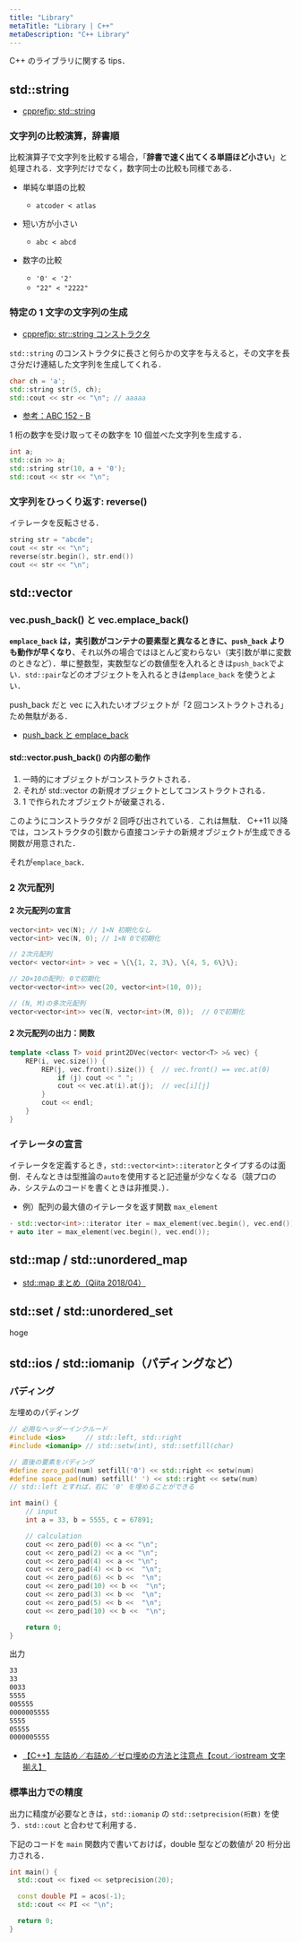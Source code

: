 ```yaml
---
title: "Library"
metaTitle: "Library | C++"
metaDescription: "C++ Library"
---
```


C++ のライブラリに関する tips．

## std::string

- [cpprefjp: std::string](https://cpprefjp.github.io/reference/string/)


### 文字列の比較演算，辞書順

比較演算子で文字列を比較する場合，「**辞書で速く出てくる単語ほど小さい**」と処理される．文字列だけでなく，数字同士の比較も同様である．

- 単純な単語の比較

  - `atcoder < atlas`

- 短い方が小さい

  - `abc < abcd`

- 数字の比較
  - `'0' < '2'`
  - `"22" < "2222"`

### 特定の 1 文字の文字列の生成

- [cpprefjp: str::string コンストラクタ](https://cpprefjp.github.io/reference/string/basic_string/op_constructor.html)

`std::string` のコンストラクタに長さと何らかの文字を与えると，その文字を長さ分だけ連結した文字列を生成してくれる．

```cpp
char ch = 'a';
std::string str(5, ch);
std::cout << str << "\n"; // aaaaa
```

- [参考：ABC 152 - B](https://atcoder.jp/contests/abc152/submissions/9599263)

1 桁の数字を受け取ってその数字を 10 個並べた文字列を生成する．

```cpp
int a;
std::cin >> a;
std::string str(10, a + '0');
std::cout << str << "\n";
```

### 文字列をひっくり返す: reverse()

イテレータを反転させる．

```cpp
string str = "abcde";
cout << str << "\n";
reverse(str.begin(), str.end())
cout << str << "\n";
```

## std::vector

### vec.push_back() と vec.emplace_back()

**`emplace_back` は，実引数がコンテナの要素型と異なるときに、`push_back` よりも動作が早くなり**、それ以外の場合ではほとんど変わらない（実引数が単に変数のときなど）．単に整数型，実数型などの数値型を入れるときは`push_back`でよい．`std::pair`などのオブジェクトを入れるときは`emplace_back` を使うとよい．

push_back だと vec に入れたいオブジェクトが「2 回コンストラクトされる」ため無駄がある．

- [push_back と emplace_back](https://qiita.com/brackss1/items/e92da6458172397f7225)

#### std::vector.push_back() の内部の動作

1. 一時的にオブジェクトがコンストラクトされる．
2. それが std::vector の新規オブジェクトとしてコンストラクトされる．
3. 1 で作られたオブジェクトが破棄される．

このようにコンストラクタが 2 回呼び出されている．これは無駄．
C++11 以降では，コンストラクタの引数から直接コンテナの新規オブジェクトが生成できる関数が用意された．

それが`emplace_back`．

### 2 次元配列

#### 2 次元配列の宣言

```cpp
vector<int> vec(N); // 1×N 初期化なし
vector<int> vec(N, 0); // 1×N 0で初期化

// 2次元配列
vector< vector<int> > vec = \{\{1, 2, 3\}, \{4, 5, 6\}\};

// 20×10の配列: 0で初期化
vector<vector<int>> vec(20, vector<int>(10, 0));

// (N, M)の多次元配列
vector<vector<int>> vec(N, vector<int>(M, 0));  // 0で初期化
```

#### 2 次元配列の出力：関数

```cpp
template <class T> void print2DVec(vector< vector<T> >& vec) {
    REP(i, vec.size()) {
        REP(j, vec.front().size()) {  // vec.front() == vec.at(0)
            if (j) cout << " ";
            cout << vec.at(i).at(j);  // vec[i][j]
        }
        cout << endl;
    }
}
```

### イテレータの宣言

イテレータを定義するとき，`std::vector<int>::iterator`とタイプするのは面倒．そんなときは型推論の`auto`を使用すると記述量が少なくなる（競プロのみ．システムのコードを書くときは非推奨．）．

- 例）配列の最大値のイテレータを返す関数 `max_element`

```cpp
- std::vector<int>::iterator iter = max_element(vec.begin(), vec.end());
+ auto iter = max_element(vec.begin(), vec.end());
```

## std::map / std::unordered_map

- [std::map まとめ（Qiita 2018/04）](https://qiita.com/_EnumHack/items/f462042ec99a31881a81)

## std::set / std::unordered_set

hoge

## std::ios / std::iomanip（パディングなど）

### パディング

左埋めのパディング

```cpp
// 必用なヘッダーインクルード
#include <ios>     // std::left, std::right
#include <iomanip> // std::setw(int), std::setfill(char)

// 直後の要素をパディング
#define zero_pad(num) setfill('0') << std::right << setw(num)
#define space_pad(num) setfill(' ') << std::right << setw(num)
// std::left とすれば，右に '0' を埋めることができる

int main() {
    // input
    int a = 33, b = 5555, c = 67891;

    // calculation
    cout << zero_pad(0) << a << "\n";
    cout << zero_pad(2) << a << "\n";
    cout << zero_pad(4) << a << "\n";
    cout << zero_pad(4) << b <<  "\n";
    cout << zero_pad(6) << b <<  "\n";
    cout << zero_pad(10) << b <<  "\n";
    cout << zero_pad(3) << b <<  "\n";
    cout << zero_pad(5) << b <<  "\n";
    cout << zero_pad(10) << b <<  "\n";

    return 0;
}
```

出力

```bash
33
33
0033
5555
005555
0000005555
5555
05555
0000005555
```

- [【C++】左詰め／右詰め／ゼロ埋めの方法と注意点【cout／iostream 文字揃え】](http://marycore.jp/prog/cpp/padding-left-right-zero/)

### 標準出力での精度

出力に精度が必要なときは，`std::iomanip` の `std::setprecision(桁数)` を使う．`std::cout` と合わせて利用する．

下記のコードを `main` 関数内で書いておけば，double 型などの数値が 20 桁分出力される．

```cpp
int main() {
  std::cout << fixed << setprecision(20);

  const double PI = acos(-1);
  std::cout << PI << "\n";

  return 0;
}
```
